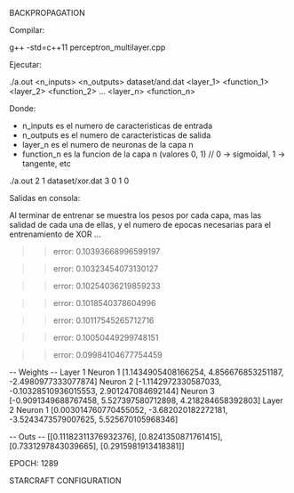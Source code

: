 BACKPROPAGATION

Compilar:

g++ -std=c++11 perceptron_multilayer.cpp

Ejecutar:

./a.out <n_inputs> <n_outputs> dataset/and.dat <layer_1> <function_1> <layer_2> <function_2> ... <layer_n> <function_n>

Donde:
- n_inputs es el numero de caracteristicas de entrada
- n_outputs es el numero de caracteristicas de salida
- layer_n es el numero de neuronas de la capa n
- function_n es la funcion de la capa n (valores 0, 1)  // 0 -> sigmoidal, 1 -> tangente, etc

./a.out 2 1 dataset/xor.dat 3 0 1 0


Salidas en consola:

Al terminar de entrenar se muestra los pesos por cada capa, mas las salidad de cada una de ellas, y el numero de epocas necesarias para el entrenamiento de XOR
...

 >> error: 0.10393668996599197

 >> error: 0.10323454073130127

 >> error: 0.10254036219859233

 >> error: 0.1018540378604996

 >> error: 0.10117545265712716

 >> error: 0.10050449299748151

 >> error: 0.09984104677754459

-- Weights --
Layer 1
Neuron 1
[1.1434905408166254, 4.856676853251187, -2.4980977333077874]
Neuron 2
[-1.1142972330587033, -0.10328510936015553, 2.901247084692144]
Neuron 3
[-0.9091349688767458, 5.527397580712898, 4.218284658392803]
Layer 2
Neuron 1
[0.003014760770455052, -3.682020182272181, -3.5243473579007625, 5.525670105968346]

-- Outs --
[[0.11182311376932376], [0.8241350871761415], [0.7331297843039665], [0.2915981913418381]]

 EPOCH: 1289


STARCRAFT CONFIGURATION